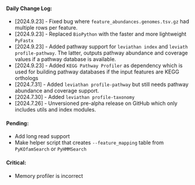 #### Daily Change Log:
* [2024.9.23] - Fixed bug where `feature_abundances.genomes.tsv.gz` had multiple rows per feature.
* [2024.9.23] - Replaced `BioPython` with the faster and more lightweight `PyFastx`
* [2024.9.23] - Added pathway support for `leviathan index` and `leviath profile-pathway`.  The latter, outputs pathway abundance and coverage values if a pathway database is available.
* [2024.9.23] - Added `KEGG Pathway Profiler` as dependency which is used for building pathway databases if the input features are KEGG orthologs
* [2024.7.31] - Added `leviathan profile-pathway` but still needs pathway abundance and coverage support.
* [2024.7.30] - Added `leviathan profile-taxonomy`
* [2024.7.26] - Unversioned pre-alpha release on GitHub which only includes utils and index modules.  

#### Pending: 
* Add long read support
* Make helper script that creates `--feature_mapping` table from `PyKOfamSearch` or `PyHMMSearch`

#### Critical:
* Memory profiler is incorrect